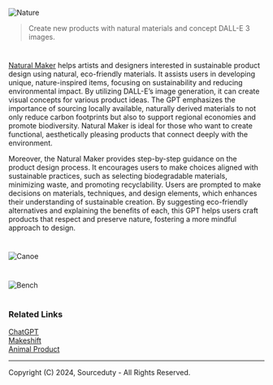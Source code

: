 ![Nature](https://github.com/user-attachments/assets/487ed637-04a3-40cf-94d4-27d57c3a2815)

> Create new products with natural materials and concept DALL-E 3 images.

#

[Natural Maker](https://chatgpt.com/g/g-tXZGUzwPZ-natural-maker) helps artists and designers interested in sustainable product design using natural, eco-friendly materials. It assists users in developing unique, nature-inspired items, focusing on sustainability and reducing environmental impact. By utilizing DALL-E’s image generation, it can create visual concepts for various product ideas. The GPT emphasizes the importance of sourcing locally available, naturally derived materials to not only reduce carbon footprints but also to support regional economies and promote biodiversity. Natural Maker is ideal for those who want to create functional, aesthetically pleasing products that connect deeply with the environment.

Moreover, the Natural Maker provides step-by-step guidance on the product design process. It encourages users to make choices aligned with sustainable practices, such as selecting biodegradable materials, minimizing waste, and promoting recyclability. Users are prompted to make decisions on materials, techniques, and design elements, which enhances their understanding of sustainable creation. By suggesting eco-friendly alternatives and explaining the benefits of each, this GPT helps users craft products that respect and preserve nature, fostering a more mindful approach to design.

#

![Canoe](https://github.com/user-attachments/assets/6cd7c1ab-1ec0-4665-98f8-74b4b5113c35)

#

![Bench](https://github.com/user-attachments/assets/3d6bced7-d284-4803-a4da-02f5e355c29a)

#
### Related Links

[ChatGPT](https://github.com/sourceduty/ChatGPT)
<br>
[Makeshift](https://github.com/sourceduty/Makeshift_DALL-E_3)
<br>
[Animal Product](https://github.com/sourceduty/Animal_Product)

***
Copyright (C) 2024, Sourceduty - All Rights Reserved.
